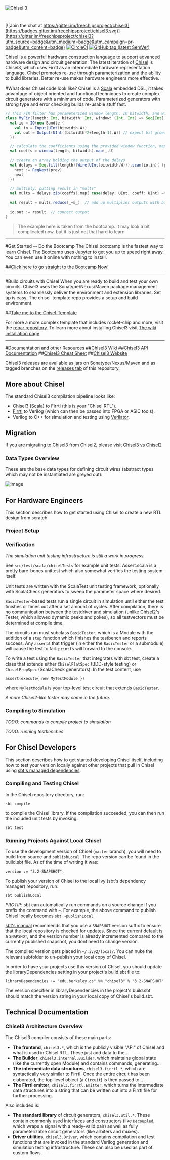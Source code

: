 ![Chisel 3](https://raw.githubusercontent.com/freechipsproject/chisel3/master/doc/images/chisel_logo.svg?sanitize=true)

#

[![Join the chat at https://gitter.im/freechipsproject/chisel3](https://badges.gitter.im/freechipsproject/chisel3.svg)](https://gitter.im/freechipsproject/chisel3?utm_source=badge&utm_medium=badge&utm_campaign=pr-badge&utm_content=badge)
[![CircleCI](https://circleci.com/gh/freechipsproject/chisel3/tree/master.svg?style=shield)](https://circleci.com/gh/freechipsproject/chisel3/tree/master)
[![GitHub tag (latest SemVer)](https://img.shields.io/github/tag/freechipsproject/chisel3.svg?label=release)](https://github.com/freechipsproject/chisel3/releases/latest)

Chisel is a powerful hardware construction language to support advanced hardware design and circuit generation.
The latest iteration of [Chisel](https://chisel.eecs.berkeley.edu/) is Chisel3,
which uses Firrtl as an intermediate hardware representation language. Chisel promotes re-use through parameterization and 
the ability to build libraries. Better re-use makes hardware engineers more effective.

#What does Chisel code look like?
Chisel is a [Scala](https://www.scala-lang.org/) embedded DSL, it takes advantage of object oriented and functional techniques to create complex
circuit generators with a minimum of code. Parameterized generators with strong type and error checking builds re-usable stuff fast.
```scala
// This FIR filter has parameterized window length, IO bitwidth, and windowing function
class MyFir(length: Int, bitwidth: Int, window: (Int, Int) => Seq[Int]) extends Module {
  val io = IO(new Bundle {
    val in = Input(UInt(bitwidth.W))
    val out = Output(UInt((bitwidth*2+length-1).W)) // expect bit growth, conservative but lazy
  })

  // calculate the coefficients using the provided window function, mapping to UInts
  val coeffs = window(length, bitwidth).map(_.U)
  
  // create an array holding the output of the delays
  val delays = Seq.fill(length)(Wire(UInt(bitwidth.W))).scan(io.in)( (prev: UInt, next: UInt) => {
    next := RegNext(prev)
    next
  })
  
  // multiply, putting result in "mults"
  val mults = delays.zip(coeffs).map{ case(delay: UInt, coeff: UInt) => delay * coeff }
  
  val result = mults.reduce(_+&_)  // add up multiplier outputs with bit growth

  io.out := result  // connect output
}
```
> The example here is taken from the bootcamp. It may look a bit complicated now, but it is just not that hard to learn
---

#Get Started -- Do the Bootcamp
The Chisel bootcamp is the fastest way to learn Chisel.
The Bootcamp uses Jupyter to get you up to speed right away.
You can even use it online with nothing to install.

##[Click here to go straight to the Bootcamp Now!](https://github.com/freechipsproject/chisel-bootcamp)

---

#Build circuits with Chisel
When you are ready to build and test your own circuits. Chisel3 uses the Sonatype/Nexus/Maven package management systems to seamlessly deliver the environment and extension
libraries. Set up is easy. The chisel-template repo provides a setup and build environment.

##[Take me to the Chisel-Template](https://github.com/freechipsproject/chisel-template)

For more a more complex template that includes rocket-chip and more, visit the [rebar repository](https://github.com/ucb-bar/project-template).
To learn more about installing Chisel3 visit [The wiki installation page](Installation)

---

#Documentation and other Resources
##[Chisel3 Wiki](/freechipsproject/chisel3/wiki)
##[Chisel3 API Documentation](https://chisel.eecs.berkeley.edu/api/latest/chisel3/index.html)
##[Chisel3 Cheat Sheet](https://chisel.eecs.berkeley.edu/doc/chisel-cheatsheet3.pdf)
##[Chisel3 Website](https://www.chisel-lang.org)


Chisel3 releases are available as jars on Sonatype/Nexus/Maven and as tagged branches on the [releases tab](https://github.com/freechipsproject/chisel3/releases) of this repository.


## More about Chisel
The standard Chisel3 compilation pipeline looks like:
- Chisel3 (Scala) to Firrtl (this is your "Chisel RTL").
- [Firrtl](https://github.com/ucb-bar/firrtl) to Verilog (which can then be passed into FPGA or ASIC tools).
- Verilog to C++ for simulation and testing using [Verilator](http://www.veripool.org/wiki/verilator).


## Migration
If you are migrating to Chisel3 from Chisel2, please visit
[Chisel3 vs Chisel2](https://github.com/ucb-bar/chisel3/wiki/Chisel3-vs-Chisel2)

### Data Types Overview
These are the base data types for defining circuit wires (abstract types which
may not be instantiated are greyed out):

![Image](doc/images/type_hierarchy.png?raw=true)

## For Hardware Engineers
This section describes how to get started using Chisel to create a new RTL
design from scratch.

### [Project Setup](https://github.com/ucb-bar/chisel-template)

### Verification
*The simulation unit testing infrastructure is still a work in progress.*

See `src/test/scala/chiselTests` for example unit tests. Assert.scala is a
pretty bare-bones unittest which also somewhat verifies the testing system
itself.

Unit tests are written with the ScalaTest unit testing framework, optionally
with ScalaCheck generators to sweep the parameter space where desired.

`BasicTester`-based tests run a single circuit in simulation until either the
test finishes or times out after a set amount of cycles. After compilation,
there is no communication between the testdriver and simulation (unlike
Chisel2's Tester, which allowed dynamic peeks and pokes), so all testvectors
must be determined at compile time.

The circuits run must subclass `BasicTester`, which is a Module with the
addition of a `stop` function which finishes the testbench and reports success.
Any `assert`s that trigger (in either the `BasicTester` or a submodule) will
cause the test to fail. `printf`s will forward to the console.

To write a test using the `BasicTester` that integrates with sbt test, create
a class that extends either `ChiselFlatSpec` (BDD-style testing) or
`ChiselPropSpec` (ScalaCheck generators). In the test content, use
```
assert(execute{ new MyTestModule })
```
where `MyTestModule` is your top-level test circuit that extends
`BasicTester`.

*A more Chisel2-like tester may come in the future.*

### Compiling to Simulation
*TODO: commands to compile project to simulation*

*TODO: running testbenches*

## For Chisel Developers
This section describes how to get started developing Chisel itself, including
how to test your version locally against other projects that pull in Chisel
using [sbt's managed dependencies](https://www.scala-sbt.org/1.x/docs/Library-Dependencies.html).

### Compiling and Testing Chisel
In the Chisel repository directory, run:
```
sbt compile
```
to compile the Chisel library. If the compilation succeeded, you can then run
the included unit tests by invoking:
```
sbt test
```

### Running Projects Against Local Chisel
To use the development version of Chisel (`master` branch), you will need to build from source and `publishLocal`.
The repo version can be found in the build.sbt file.
As of the time of writing it was:

    version := "3.2-SNAPSHOT",

To publish your version of Chisel to the local Ivy (sbt's dependency manager)
repository, run:
```
sbt publishLocal
```

*PROTIP*: sbt can automatically run commands on a source change if you prefix
the command with `~`. For example, the above command to publish Chisel locally
becomes `sbt ~publishLocal`.

[sbt's manual](https://www.scala-sbt.org/1.x/docs/Publishing.html#Publishing+Locally)
recommends that you use a `SNAPSHOT` version suffix to ensure that the local
repository is checked for updates. Since the current default is a `SNAPSHOT`,
and the version number is already incremented compared to the currently
published snapshot, you dont need to change version.

The compiled version gets placed in `~/.ivy2/local/`. You can nuke the relevant
subfolder to un-publish your local copy of Chisel.

In order to have your projects use this version of Chisel, you should update
the libraryDependencies setting in your project's build.sbt file to:
```
libraryDependencies += "edu.berkeley.cs" %% "chisel3" % "3.2-SNAPSHOT"
```

The version specifier in libraryDependencies in the project's build.sbt should
match the version string in your local copy of Chisel's build.sbt.

## Technical Documentation

### Chisel3 Architecture Overview

The Chisel3 compiler consists of these main parts:

- **The frontend**, `chisel3.*`, which is the publicly visible "API" of Chisel
  and what is used in Chisel RTL. These just add data to the...
- **The Builder**, `chisel3.internal.Builder`, which maintains global state
  (like the currently open Module) and contains commands, generating...
- **The intermediate data structures**, `chisel3.firrtl.*`, which are
  syntactically very similar to Firrtl. Once the entire circuit has been
  elaborated, the top-level object (a `Circuit`) is then passed to...
- **The Firrtl emitter**, `chisel3.firrtl.Emitter`, which turns the
  intermediate data structures into a string that can be written out into a
  Firrtl file for further processing.

Also included is:
- **The standard library** of circuit generators, `chisel3.util.*`. These
  contain commonly used interfaces and constructors (like `Decoupled`, which
  wraps a signal with a ready-valid pair) as well as fully parameterizable
  circuit generators (like arbiters and muxes).
- **Driver utilities**, `chisel3.Driver`, which contains compilation and test
  functions that are invoked in the standard Verilog generation and simulation
  testing infrastructure. These can also be used as part of custom flows.
